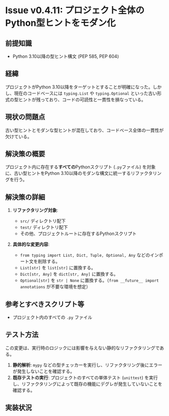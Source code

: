 # Issue v0.4.11: プロジェクト全体のPython型ヒントをモダン化

## 前提知識
- Python 3.10以降の型ヒント構文 (PEP 585, PEP 604)

## 経緯
プロジェクトがPython 3.10以降をターゲットとすることが明確になった。しかし、現在のコードベースには `typing.List` や `typing.Optional` といった古い形式の型ヒントが残っており、コードの可読性と一貫性を損なっている。

## 現状の問題点
古い型ヒントとモダンな型ヒントが混在しており、コードベース全体の一貫性が欠けている。

## 解決策の概要
プロジェクト内に存在する**すべての**Pythonスクリプト (`.py`ファイル) を対象に、古い型ヒントをPython 3.10以降のモダンな構文に統一するリファクタリングを行う。

## 解決策の詳細
1.  **リファクタリング対象**:
    -   `src/` ディレクトリ配下
    -   `test/` ディレクトリ配下
    -   その他、プロジェクトルートに存在するPythonスクリプト

2.  **具体的な変更内容**:
    -   `from typing import List, Dict, Tuple, Optional, Any` などのインポート文を削除する。
    -   `List[str]` を `list[str]` に置換する。
    -   `Dict[str, Any]` を `dict[str, Any]` に置換する。
    -   `Optional[str]` を `str | None` に置換する。（`from __future__ import annotations` が不要な環境を想定）

## 参考とすべきスクリプト等
- プロジェクト内のすべての `.py` ファイル

## テスト方法
この変更は、実行時のロジックには影響を与えない静的なリファクタリングである。

1.  **静的解析**: `mypy` などの型チェッカーを実行し、リファクタリング後にエラーが発生しないことを確認する。
2.  **既存テストの実行**: プロジェクトのすべての単体テスト (`unittest`) を実行し、リファクタリングによって既存の機能にデグレが発生していないことを確認する。

## 実装状況